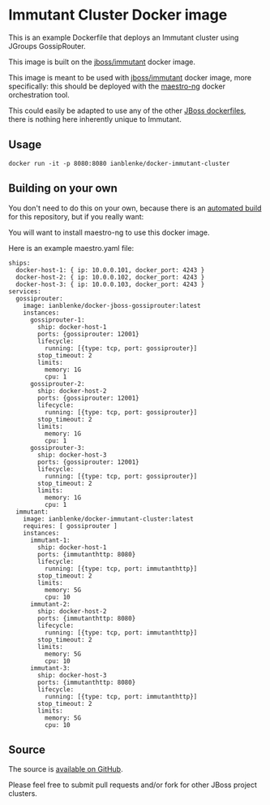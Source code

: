 # Immutant Cluster Docker image

This is an example Dockerfile that deploys an Immutant cluster using JGroups GossipRouter.

This image is built on the [jboss/immutant](https://registry.hub.docker.com/u/jboss/immutant/) docker image.

This image is meant to be used with [jboss/immutant](https://registry.hub.docker.com/u/ianblenke/docker-jboss-gossiprouter/) docker image, more specifically: this should be deployed with the [maestro-ng](https://github.com/signalfuse/maestro-ng) docker orchestration tool.

This could easily be adapted to use any of the other [JBoss dockerfiles](https://github.com/jboss/dockerfiles/), there is nothing here inherently unique to Immutant.

## Usage

    docker run -it -p 8080:8080 ianblenke/docker-immutant-cluster

## Building on your own

You don't need to do this on your own, because there is an [automated build](https://registry.hub.docker.com/u/ianblenke/docker-immutant-cluster/) for this repository, but if you really want:

You will want to install maestro-ng to use this docker image.

Here is an example maestro.yaml file:
```
ships:
  docker-host-1: { ip: 10.0.0.101, docker_port: 4243 }
  docker-host-2: { ip: 10.0.0.102, docker_port: 4243 }
  docker-host-3: { ip: 10.0.0.103, docker_port: 4243 }
services:
  gossiprouter:
    image: ianblenke/docker-jboss-gossiprouter:latest
    instances:
      gossiprouter-1:
        ship: docker-host-1
        ports: {gossiprouter: 12001}
        lifecycle:
          running: [{type: tcp, port: gossiprouter}]
        stop_timeout: 2
        limits:
          memory: 1G
          cpu: 1
      gossiprouter-2:
        ship: docker-host-2
        ports: {gossiprouter: 12001}
        lifecycle:
          running: [{type: tcp, port: gossiprouter}]
        stop_timeout: 2
        limits:
          memory: 1G
          cpu: 1
      gossiprouter-3:
        ship: docker-host-3
        ports: {gossiprouter: 12001}
        lifecycle:
          running: [{type: tcp, port: gossiprouter}]
        stop_timeout: 2
        limits:
          memory: 1G
          cpu: 1
  immutant:
    image: ianblenke/docker-immutant-cluster:latest
    requires: [ gossiprouter ]
    instances:
      immutant-1:
        ship: docker-host-1
        ports: {immutanthttp: 8080}
        lifecycle:
          running: [{type: tcp, port: immutanthttp}]
        stop_timeout: 2
        limits:
          memory: 5G
          cpu: 10
      immutant-2:
        ship: docker-host-2
        ports: {immutanthttp: 8080}
        lifecycle:
          running: [{type: tcp, port: immutanthttp}]
        stop_timeout: 2
        limits:
          memory: 5G
          cpu: 10
      immutant-3:
        ship: docker-host-3
        ports: {immutanthttp: 8080}
        lifecycle:
          running: [{type: tcp, port: immutanthttp}]
        stop_timeout: 2
        limits:
          memory: 5G
          cpu: 10
```

## Source

The source is [available on GitHub](https://github.com/ianblenke/docker-immutant-cluster/).

Please feel free to submit pull requests and/or fork for other JBoss project clusters.

